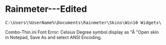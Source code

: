 # Rainmeter---Edited

<pre>
C:\Users\%UserName%\Documents\Rainmeter\Skins\Win10 Widgets\@Resources\Performance Templates
</pre>

Combo-Thin.ini
Font Error: Celsius Degree symbol display as "Â
"Open skin in Notepad, Save As and select ANSI Encoding.
